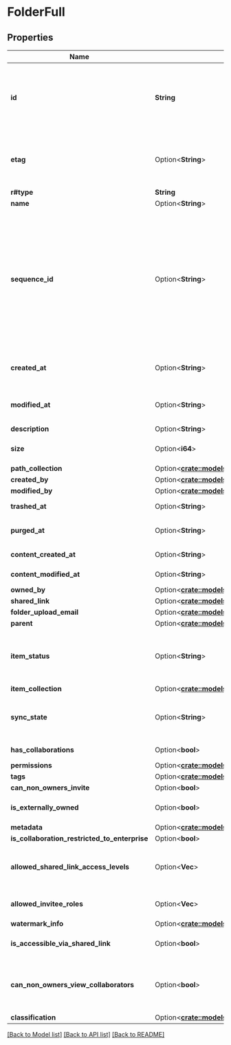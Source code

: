 # FolderFull

## Properties

Name | Type | Description | Notes
------------ | ------------- | ------------- | -------------
**id** | **String** | The unique identifier that represent a folder.  The ID for any folder can be determined by visiting a folder in the web application and copying the ID from the URL. For example, for the URL `https://_*.app.box.com/folders/123` the `folder_id` is `123`. | 
**etag** | Option<**String**> | The HTTP `etag` of this folder. This can be used within some API endpoints in the `If-Match` and `If-None-Match` headers to only perform changes on the folder if (no) changes have happened. | [optional]
**r#type** | **String** | `folder` | 
**name** | Option<**String**> | The name of the folder. | [optional]
**sequence_id** | Option<**String**> | A numeric identifier that represents the most recent user event that has been applied to this item.  This can be used in combination with the `GET /events`-endpoint to filter out user events that would have occurred before this identifier was read.  An example would be where a Box Drive-like application would fetch an item via the API, and then listen to incoming user events for changes to the item. The application would ignore any user events where the `sequence_id` in the event is smaller than or equal to the `sequence_id` in the originally fetched resource. | [optional]
**created_at** | Option<**String**> | The date and time when the folder was created. This value may be `null` for some folders such as the root folder or the trash folder. | [optional]
**modified_at** | Option<**String**> | The date and time when the folder was last updated. This value may be `null` for some folders such as the root folder or the trash folder. | [optional]
**description** | Option<**String**> |  | [optional]
**size** | Option<**i64**> | The folder size in bytes.  Be careful parsing this integer as its value can get very large. | [optional]
**path_collection** | Option<[**crate::models::FolderAllOfPathCollection**](Folder_allOf_path_collection.md)> |  | [optional]
**created_by** | Option<[**crate::models::FolderAllOfCreatedBy**](Folder_allOf_created_by.md)> |  | [optional]
**modified_by** | Option<[**crate::models::FolderAllOfModifiedBy**](Folder_allOf_modified_by.md)> |  | [optional]
**trashed_at** | Option<**String**> | The time at which this folder was put in the trash. | [optional]
**purged_at** | Option<**String**> | The time at which this folder is expected to be purged from the trash. | [optional]
**content_created_at** | Option<**String**> | The date and time at which this folder was originally created. | [optional]
**content_modified_at** | Option<**String**> | The date and time at which this folder was last updated. | [optional]
**owned_by** | Option<[**crate::models::FolderAllOfOwnedBy**](Folder_allOf_owned_by.md)> |  | [optional]
**shared_link** | Option<[**crate::models::FolderAllOfSharedLink**](Folder_allOf_shared_link.md)> |  | [optional]
**folder_upload_email** | Option<[**crate::models::FolderAllOfFolderUploadEmail**](Folder_allOf_folder_upload_email.md)> |  | [optional]
**parent** | Option<[**crate::models::FolderAllOfParent**](Folder_allOf_parent.md)> |  | [optional]
**item_status** | Option<**String**> | Defines if this item has been deleted or not.  * `active` when the item has is not in the trash * `trashed` when the item has been moved to the trash but not deleted * `deleted` when the item has been permanently deleted. | [optional]
**item_collection** | Option<[**crate::models::FolderAllOfItemCollection**](Folder_allOf_item_collection.md)> |  | [optional]
**sync_state** | Option<**String**> | Specifies whether a folder should be synced to a user's device or not. This is used by Box Sync (discontinued) and is not used by Box Drive. | [optional]
**has_collaborations** | Option<**bool**> | Specifies if this folder has any other collaborators. | [optional]
**permissions** | Option<[**crate::models::FolderFullAllOfPermissions**](Folder_Full_allOf_permissions.md)> |  | [optional]
**tags** | Option<[**crate::models::Array**](array.md)> |  | [optional]
**can_non_owners_invite** | Option<**bool**> |  | [optional]
**is_externally_owned** | Option<**bool**> | Specifies if this folder is owned by a user outside of the authenticated enterprise. | [optional]
**metadata** | Option<[**crate::models::Map**](map.md)> |  | [optional]
**is_collaboration_restricted_to_enterprise** | Option<**bool**> |  | [optional]
**allowed_shared_link_access_levels** | Option<**Vec<String>**> | A list of access levels that are available for this folder.  For some folders, like the root folder, this will always be an empty list as sharing is not allowed at that level. | [optional]
**allowed_invitee_roles** | Option<**Vec<String>**> | A list of the types of roles that user can be invited at when sharing this folder. | [optional]
**watermark_info** | Option<[**crate::models::FolderFullAllOfWatermarkInfo**](Folder_Full_allOf_watermark_info.md)> |  | [optional]
**is_accessible_via_shared_link** | Option<**bool**> | Specifies if the folder can be accessed with the direct shared link or a shared link to a parent folder. | [optional]
**can_non_owners_view_collaborators** | Option<**bool**> | Specifies if collaborators who are not owners of this folder are restricted from viewing other collaborations on this folder.  It also restricts non-owners from inviting new collaborators. | [optional]
**classification** | Option<[**crate::models::FolderFullAllOfClassification**](Folder_Full_allOf_classification.md)> |  | [optional]

[[Back to Model list]](../README.md#documentation-for-models) [[Back to API list]](../README.md#documentation-for-api-endpoints) [[Back to README]](../README.md)


